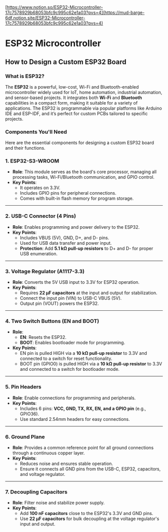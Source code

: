[https://www.notion.so/ESP32-Microcontroller-17c7578929b68053bfc9c995c62e1a03?pvs=4](https://mud-barge-6df.notion.site/ESP32-Microcontroller-17c7578929b68053bfc9c995c62e1a03?pvs=4)

# ESP32 Microcontroller

## **How to Design a Custom ESP32 Board**

### **What is ESP32?**

The **ESP32** is a powerful, low-cost, Wi-Fi and Bluetooth-enabled microcontroller widely used for IoT, home automation, industrial automation, and sensor-based projects. It integrates both **Wi-Fi** and **Bluetooth** capabilities in a compact form, making it suitable for a variety of applications. The ESP32 is programmable via popular platforms like Arduino IDE and ESP-IDF, and it’s perfect for custom PCBs tailored to specific projects.

### **Components You'll Need**

Here are the essential components for designing a custom ESP32 board and their functions.

### **1. ESP32-S3-WROOM**

- **Role**: This module serves as the board's core processor, managing all processing tasks, Wi-Fi/Bluetooth communication, and GPIO control.
- **Key Points**:
    - It operates on 3.3V.
    - Includes GPIO pins for peripheral connections.
    - Comes with built-in flash memory for program storage.

---

### **2. USB-C Connector (4 Pins)**

- **Role**: Enables programming and power delivery to the ESP32.
- **Key Points**:
    - Includes VBUS (5V), GND, D+, and D- pins.
    - Used for USB data transfer and power input.
    - **Protection**: Add **5.1 kΩ pull-up resistors** to D+ and D- for proper USB enumeration.

---

### **3. Voltage Regulator (A1117-3.3)**

- **Role**: Converts the 5V USB input to 3.3V for ESP32 operation.
- **Key Points**:
    - Requires **22 µF capacitors** at the input and output for stabilization.
    - Connect the input pin (VIN) to USB-C VBUS (5V).
    - Output pin (VOUT) powers the ESP32.

---

### **4. Two Switch Buttons (EN and BOOT)**

- **Role**:
    - **EN**: Resets the ESP32.
    - **BOOT**: Enables bootloader mode for programming.
- **Key Points**:
    - EN pin is pulled HIGH via a **10 kΩ pull-up resistor** to 3.3V and connected to a switch for reset functionality.
    - BOOT pin (GPIO0) is pulled HIGH via a **10 kΩ pull-up resistor** to 3.3V and connected to a switch for bootloader mode.

---

### **5. Pin Headers**

- **Role**: Enable connections for programming and peripherals.
- **Key Points**:
    - Includes 6 pins: **VCC, GND, TX, RX, EN, and a GPIO pin** (e.g., GPIO36).
    - Use standard 2.54mm headers for easy connections.

---

### **6. Ground Plane**

- **Role**: Provides a common reference point for all ground connections through a continuous copper layer.
- **Key Points**:
    - Reduces noise and ensures stable operation.
    - Ensure it connects all GND pins from the USB-C, ESP32, capacitors, and voltage regulator.

---

### **7. Decoupling Capacitors**

- **Role**: Filter noise and stabilize power supply.
- **Key Points**:
    - Add **100 nF capacitors** close to the ESP32's 3.3V and GND pins.
    - Use **22 µF capacitors** for bulk decoupling at the voltage regulator's input and output.
